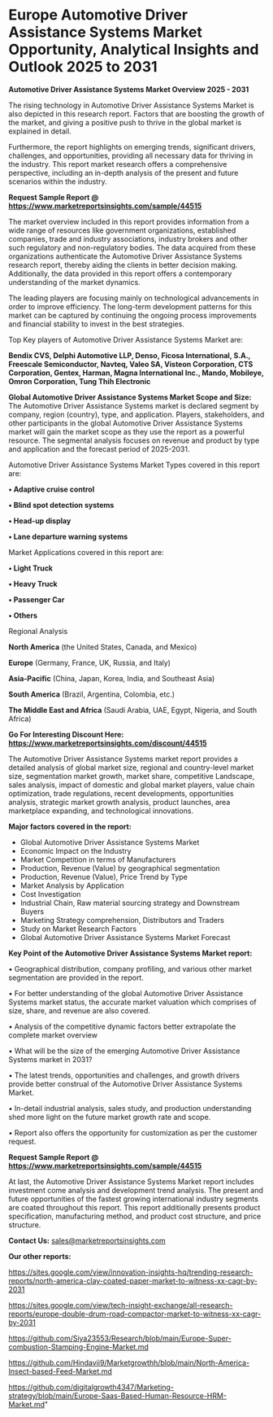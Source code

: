# Europe Automotive Driver Assistance Systems Market Opportunity, Analytical Insights and Outlook 2025 to 2031

<Strong> Automotive Driver Assistance Systems Market Overview 2025 - 2031</strong>

The rising technology in Automotive Driver Assistance Systems Market is also depicted in this research report. Factors that are boosting the growth of the market, and giving a positive push to thrive in the global market is explained in detail.

Furthermore, the report highlights on emerging trends, significant drivers, challenges, and opportunities, providing all necessary data for thriving in the industry. This report market research offers a comprehensive perspective, including an in-depth analysis of the present and future scenarios within the industry.

<strong>Request Sample Report @ <a href=https://www.marketreportsinsights.com/sample/44515>https://www.marketreportsinsights.com/sample/44515</a></strong>

The market overview included in this report provides information from a wide range of resources like government organizations, established companies, trade and industry associations, industry brokers and other such regulatory and non-regulatory bodies. The data acquired from these organizations authenticate the Automotive Driver Assistance Systems research report, thereby aiding the clients in better decision making. Additionally, the data provided in this report offers a contemporary understanding of the market dynamics.

The leading players are focusing mainly on technological advancements in order to improve efficiency. The long-term development patterns for this market can be captured by continuing the ongoing process improvements and financial stability to invest in the best strategies.

Top Key players of Automotive Driver Assistance Systems Market are:

<strong>Bendix CVS, Delphi Automotive LLP, Denso, Ficosa International, S.A., Freescale Semiconductor, Navteq, Valeo SA, Visteon Corporation, CTS Corporation, Gentex, Harman, Magna International Inc., Mando, Mobileye, Omron Corporation, Tung Thih Electronic</strong>

<strong><b>Global Automotive Driver Assistance Systems Market Scope and Size:</b></strong>
The Automotive Driver Assistance Systems market is declared segment by company, region (country), type, and application. Players, stakeholders, and other participants in the global Automotive Driver Assistance Systems market will gain the market scope as they use the report as a powerful resource. The segmental analysis focuses on revenue and product by type and application and the forecast period of 2025-2031.

Automotive Driver Assistance Systems Market Types covered in this report are:

<strong>•  Adaptive cruise control

•  Blind spot detection systems

•  Head-up display

•  Lane departure warning systems</strong>

Market Applications covered in this report are:

<strong>•  Light Truck

•  Heavy Truck

•  Passenger Car

•  Others</strong> 

Regional Analysis

<strong>North America</strong> (the United States, Canada, and Mexico)

<strong>Europe</strong> (Germany, France, UK, Russia, and Italy)

<strong>Asia-Pacific</strong> (China, Japan, Korea, India, and Southeast Asia)

<strong>South America</strong> (Brazil, Argentina, Colombia, etc.)

<strong>The Middle East and Africa</strong> (Saudi Arabia, UAE, Egypt, Nigeria, and South Africa)

<strong>Go For Interesting Discount Here: <a href=https://www.marketreportsinsights.com/discount/44515>https://www.marketreportsinsights.com/discount/44515</a></strong>

The Automotive Driver Assistance Systems market report provides a detailed analysis of global market size, regional and country-level market size, segmentation market growth, market share, competitive Landscape, sales analysis, impact of domestic and global market players, value chain optimization, trade regulations, recent developments, opportunities analysis, strategic market growth analysis, product launches, area marketplace expanding, and technological innovations.

<strong><b>Major factors covered in the report:</b></strong>
<ul>
  <li>Global Automotive Driver Assistance Systems Market </li>
  <li>Economic Impact on the Industry</li>
  <li>Market Competition in terms of Manufacturers</li>
  <li>Production, Revenue (Value) by geographical segmentation</li>
  <li>Production, Revenue (Value), Price Trend by Type</li>
  <li>Market Analysis by Application</li>
  <li>Cost Investigation</li>
  <li>Industrial Chain, Raw material sourcing strategy and Downstream Buyers</li>
  <li>Marketing Strategy comprehension, Distributors and Traders</li>
  <li>Study on Market Research Factors</li>
  <li>Global Automotive Driver Assistance Systems Market Forecast</li>
</ul>

<strong><b>Key Point of the Automotive Driver Assistance Systems Market report:</b></strong>

• Geographical distribution, company profiling, and various other market segmentation are provided in the report.

• For better understanding of the global Automotive Driver Assistance Systems market status, the accurate market valuation which comprises of size, share, and revenue are also covered.

• Analysis of the competitive dynamic factors better extrapolate the complete market overview

• What will be the size of the emerging Automotive Driver Assistance Systems market in 2031?

• The latest trends, opportunities and challenges, and growth drivers provide better construal of the Automotive Driver Assistance Systems Market.

• In-detail industrial analysis, sales study, and production understanding shed more light on the future market growth rate and scope.

• Report also offers the opportunity for customization as per the customer request.

<strong>Request Sample Report @ <a href=https://www.marketreportsinsights.com/sample/44515>https://www.marketreportsinsights.com/sample/44515</a></strong>

At last, the Automotive Driver Assistance Systems Market report includes investment come analysis and development trend analysis. The present and future opportunities of the fastest growing international industry segments are coated throughout this report. This report additionally presents product specification, manufacturing method, and product cost structure, and price structure.

<strong>Contact Us:</strong>
sales@marketreportsinsights.com

<strong>Our other reports:</strong>

<a href=https://sites.google.com/view/innovation-insights-hq/trending-research-reports/north-america-clay-coated-paper-market-to-witness-xx-cagr-by-2031>https://sites.google.com/view/innovation-insights-hq/trending-research-reports/north-america-clay-coated-paper-market-to-witness-xx-cagr-by-2031</a>

<a href=https://sites.google.com/view/tech-insight-exchange/all-research-reports/europe-double-drum-road-compactor-market-to-witness-xx-cagr-by-2031>https://sites.google.com/view/tech-insight-exchange/all-research-reports/europe-double-drum-road-compactor-market-to-witness-xx-cagr-by-2031</a>

<a href=https://github.com/Siya23553/Research/blob/main/Europe-Super-combustion-Stamping-Engine-Market.md>https://github.com/Siya23553/Research/blob/main/Europe-Super-combustion-Stamping-Engine-Market.md</a>

<a href=https://github.com/Hindavii9/Marketgrowthh/blob/main/North-America-Insect-based-Feed-Market.md>https://github.com/Hindavii9/Marketgrowthh/blob/main/North-America-Insect-based-Feed-Market.md</a>

<a href=https://github.com/digitalgrowth4347/Marketing-strategy/blob/main/Europe-Saas-Based-Human-Resource-HRM-Market.md>https://github.com/digitalgrowth4347/Marketing-strategy/blob/main/Europe-Saas-Based-Human-Resource-HRM-Market.md</a>"
